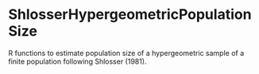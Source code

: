 ShlosserHypergeometricPopulationSize
====================================

R functions to estimate population size of a hypergeometric
sample of a finite population following Shlosser (1981).
